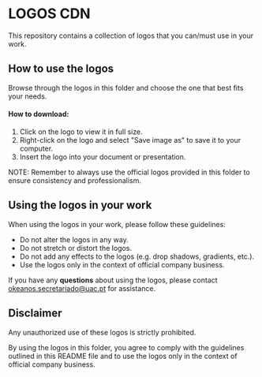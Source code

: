 # LOGOS CDN
This repository contains a collection of logos that you can/must use in your work.

## How to use the logos
Browse through the logos in this folder and choose the one that best fits your needs.

#### How to download:
  1. Click on the logo to view it in full size.
  2. Right-click on the logo and select "Save image as" to save it to your computer.
  3. Insert the logo into your document or presentation.

NOTE: Remember to always use the official logos provided in this folder to ensure consistency and professionalism.

## Using the logos in your work
When using the logos in your work, please follow these guidelines:

- Do not alter the logos in any way.
- Do not stretch or distort the logos.
- Do not add any effects to the logos (e.g. drop shadows, gradients, etc.).
- Use the logos only in the context of official company business.

If you have any **questions** about using the logos, please contact okeanos.secretariado@uac.pt for assistance.

## Disclaimer
Any unauthorized use of these logos is strictly prohibited.

By using the logos in this folder, you agree to comply with the guidelines outlined in this README file and to use the logos only in the context of official company business.

